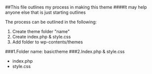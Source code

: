 ##This file outlines my process in making this theme
####It may help anyone else that is just starting outlines

The process can be outlined in the following:

1. Create theme folder "name"
2. Create index.php & style.css
3. Add folder to wp-contents/themes

###1.Folder name: basictheme
###2.Index.php & style.css
- index.php
- style.css
